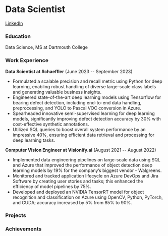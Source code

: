 # Data Scientist
[LinkedIn](https://www.linkedin.com/in/digvijay-yadav-data-science/)

### Education
Data Science, MS at Dartmouth College

### Work Experience
**Data Scientist at Schaeffler** (June 2023 -- September 2023)
- Formulated a scalable precision and recall metric using Python for deep learning, enabling robust handling of diverse large-scale class labels and generating valuable business insights.
- Engineered state-of-the-art deep learning models using Tensorflow for bearing defect detection, including end-to-end data handling, preprocessing, and YOLO to Pascal VOC conversion in Azure.
- Spearheaded innovative semi-supervised learning for deep learning models, significantly improving defect detection accuracy by 30% with cost-effective synthetic annotations.
- Utilized SQL queries to boost overall system performance by an impressive 40%, ensuring efficient data retrieval and processing for deep learning tasks.

**Computer Vision Engineer at Visionify.ai** (August 2021 -- August 2022)
- Implemented data engineering pipelines on large-scale data using SQL and Azure that improved the performance of object detection deep learning models by 19% for the company’s biggest vendor - Walgreens.
- Monitored and tracked application lifecycle on Azure DevOps and Jira Software by creating user stories and tasks; this enhanced the efficiency of model pipelines by 75%.
- Developed and deployed an NVIDIA TensorRT model for object recognition and classification on Azure using OpenCV, Python, PyTorch, and CUDA; accuracy increased by 5% from 85% to 90%.

### Projects

### Achievements
